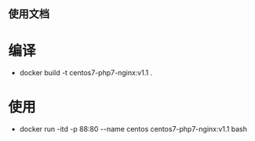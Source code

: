 ## 使用文档
# 编译
- docker build -t centos7-php7-nginx:v1.1 .

# 使用
- docker run -itd -p 88:80 --name centos centos7-php7-nginx:v1.1 bash